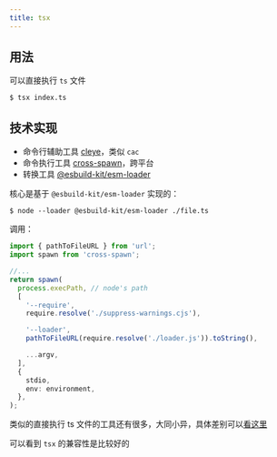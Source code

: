 ```yaml
---
title: tsx
---
```


## 用法

可以直接执行 `ts` 文件

```shell
$ tsx index.ts
```

## 技术实现

* 命令行辅助工具 [cleye](https://github.com/privatenumber/cleye)，类似 `cac`
* 命令执行工具 [cross-spawn](https://github.com/moxystudio/node-cross-spawn)，跨平台
* 转换工具 [@esbuild-kit/esm-loader](https://github.com/esbuild-kit/esm-loader)

核心是基于 `@esbuild-kit/esm-loader` 实现的：

```shell
$ node --loader @esbuild-kit/esm-loader ./file.ts
```

调用：

```ts
import { pathToFileURL } from 'url';
import spawn from 'cross-spawn';

//...
return spawn(
  process.execPath, // node's path
  [
    '--require',
    require.resolve('./suppress-warnings.cjs'),

    '--loader',
    pathToFileURL(require.resolve('./loader.js')).toString(),

    ...argv,
  ],
  {
    stdio,
    env: environment,
  },
);
```

类似的直接执行 ts 文件的工具还有很多，大同小异，具体差别可以[看这里](https://github.com/privatenumber/ts-runtime-comparison)

可以看到 `tsx` 的兼容性是比较好的